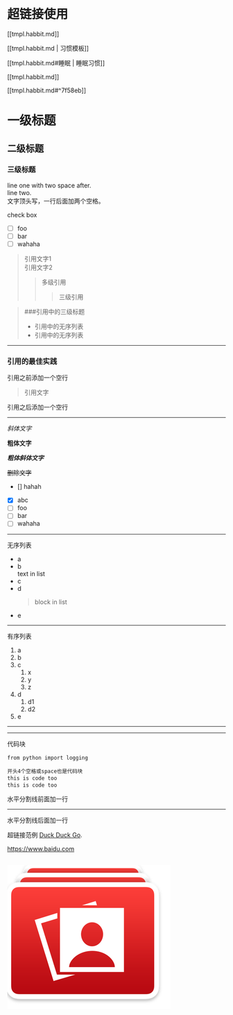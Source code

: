 # 超链接使用

[[tmpl.habbit.md]]

[[tmpl.habbit.md | 习惯模板]]

[[tmpl.habbit.md#睡眠 | 睡眠习惯]]

[[tmpl.habbit.md]]

[[tmpl.habbit.md#^7f58eb]]

# 一级标题

## 二级标题

### 三级标题


line one with two space after.  
line two.  
文字顶头写，一行后面加两个空格。  

check box  
- [ ] foo
- [ ] bar
- [ ] wahaha

> 引用文字1  
> 引用文字2  
>> 多级引用  
>>> 三级引用  

> ###引用中的三级标题  
> - 引用中的无序列表
> - 引用中的无序列表

---

### 引用的最佳实践

引用之前添加一个空行

> 引用文字

引用之后添加一个空行

---

*斜体文字*

**粗体文字**

**_粗体斜体文字_**

~~删除文字~~

* [] hahah
* [x] abc
* [ ] foo
* [ ] bar
* [ ] wahaha

---  
无序列表

- a
- b  
    text in list
- c
- d
    > block in list
- e

---

有序列表

1. a
1. b
1. c
    1. x
    1. y
    1. z
1. d
    1. d1
    1. d2
1. e


---  

---  

代码块  

```
from python import logging
```

    开头4个空格或space也是代码块
    this is code too
    this is code too

水平分割线前面加一行

---

水平分割线后面加一行


超链接范例 [Duck Duck Go](https://github.com "直男社交第一站").


<https://www.baidu.com>




## 
![alt text](./test.png "image title")

